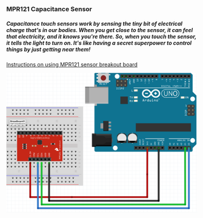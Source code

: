 ### MPR121 Capacitance Sensor
##### Capacitance touch sensors work by sensing the tiny bit of electrical charge that's in our bodies. When you get close to the sensor, it can feel that electricity, and it knows you're there. So, when you touch the sensor, it tells the light to turn on. It's like having a secret superpower to control things by just getting near them!

[Instructions on using MPR121 sensor breakout board](https://learn.adafruit.com/adafruit-mpr121-12-key-capacitive-touch-sensor-breakout-tutorial/wiring)

![Screenshot](capFritz.png)
